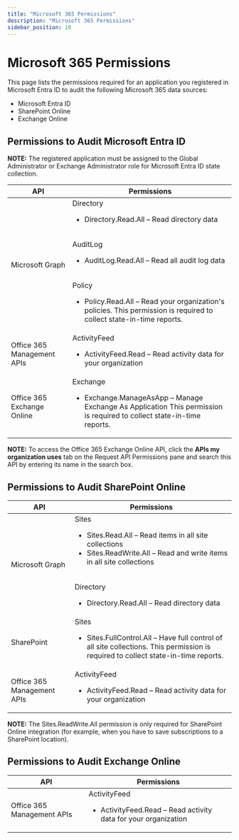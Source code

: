 ```yaml
---
title: "Microsoft 365 Permissions"
description: "Microsoft 365 Permissions"
sidebar_position: 10
---
```


# Microsoft 365 Permissions

This page lists the permissions required for an application you registered in Microsoft Entra ID to
audit the following Microsoft 365 data sources:

- Microsoft Entra ID
- SharePoint Online
- Exchange Online

## Permissions to Audit Microsoft Entra ID

**NOTE:** The registered application must be assigned to the Global Administrator or Exchange
Administrator role for Microsoft Entra ID state collection.

| API | Permissions |
| ---| ---|
| Microsoft Graph | Directory <br /><ul><li>Directory.Read.All – Read directory data</li></ul> <br /> AuditLog <br /> <ul><li>AuditLog.Read.All – Read all audit log data</li></ul> <br />Policy <br /><ul><li>Policy.Read.All – Read your organization's policies. This permission is required to collect state-in-time reports.</li></ul> |
| Office 365 Management APIs | ActivityFeed <br /><ul><li>ActivityFeed.Read – Read activity data for your organization</li></ul>                                                                                                                                                            |
| Office 365 Exchange Online | Exchange<ul><li>Exchange.ManageAsApp – Manage Exchange As Application This permission is required to collect state-in-time reports.</li></ul>                                                                                                          |

**NOTE:** To access the Office 365 Exchange Online API, click the **APIs my organization uses** tab
on the Request API Permissions pane and search this API by entering its name in the search box.

## Permissions to Audit SharePoint Online

| API | Permissions |
| ---| --- |
| Microsoft Graph | Sites <br /> <ul><li>Sites.Read.All – Read items in all site collections</li><li>Sites.ReadWrite.All – Read and write items in all site collections</li></ul> <br /> Directory <br /><ul><li>Directory.Read.All – Read directory data</li></ul> |
| SharePoint | Sites <br /><ul><li>Sites.FullControl.All – Have full control of all site collections. This permission is required to collect state-in-time reports.</li></ul>                                              |
| Office 365 Management APIs | ActivityFeed <br /><ul><li>ActivityFeed.Read – Read activity data for your organization</li></ul> |

**NOTE:** The Sites.ReadWrite.All permission is only required for SharePoint Online integration (for
example, when you have to save subscriptions to a SharePoint location).

## Permissions to Audit Exchange Online

| API                        | Permissions                                                                 |
| -------------------------- | --------------------------------------------------------------------------- |
| Office 365 Management APIs | ActivityFeed <br /> <ul><li>ActivityFeed.Read – Read activity data for your organization</li></ul> |
